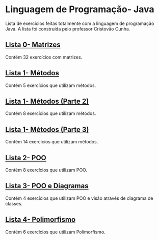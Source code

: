 # Linguagem de Programação- Java
Lista de exercícios feitas totalmente com a linguagem de programação Java. A lista foi construída pelo professor Cristovão Cunha.

## [Lista 0- Matrizes](https://github.com/babimingatos/java/tree/main/POO/Lista%200)
<html>                
  Contém 32 exercícios com matrizes.
</html>

## [Lista 1- Métodos](https://github.com/babimingatos/java/tree/main/POO/Lista%201)
<html>                
  Contém 5 exercícios que utilizam métodos.
</html>

## [Lista 1- Métodos (Parte 2)](https://github.com/babimingatos/java/tree/main/POO/Lista%202)
<html>                
  Contém 8 exercícios que utilizam métodos.
</html>

## [Lista 1- Métodos (Parte 3)](https://github.com/babimingatos/java/tree/main/POO/Lista%203)
<html>                
  Contém 14 exercícios que utilizam métodos.
</html>

## [Lista 2- POO](https://github.com/babimingatos/java/tree/main/POO/Lista%204)
<html>                
  Contém 8 exercícios que utilizam POO.
</html>

## [Lista 3- POO e Diagramas](https://github.com/babimingatos/java/tree/main/POO/Lista%205)
<html>                
  Contém 4 exercícios que utilizam POO e visão através de diagrama de classes.
</html>

## [Lista 4- Polimorfismo](https://github.com/babimingatos/java/tree/main/POO/Lista%206)
<html>                
  Contém 6 exercícios que utilizam Polimorfismo.
</html>
